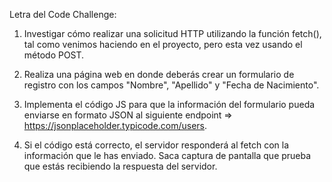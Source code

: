 Letra del Code Challenge:

1) Investigar cómo realizar una solicitud HTTP utilizando la función fetch(), tal como venimos haciendo en el proyecto, pero esta vez usando  el método POST.

2) Realiza una página web en donde deberás crear un formulario de registro con los campos "Nombre", "Apellido" y "Fecha de Nacimiento".

3) Implementa el código JS para que la información del formulario pueda enviarse en formato JSON al siguiente endpoint => https://jsonplaceholder.typicode.com/users.

4) Si el código está correcto, el servidor responderá al fetch con la información que le has enviado. Saca captura de pantalla que prueba que estás recibiendo la respuesta del servidor.
